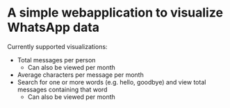 # A simple webapplication to visualize WhatsApp data

Currently supported visualizations:

- Total messages per person
  - Can also be viewed per month
- Average characters per message per month
- Search for one or more words (e.g. hello, goodbye) and view total messages containing that word
  - Can also be viewed per month
